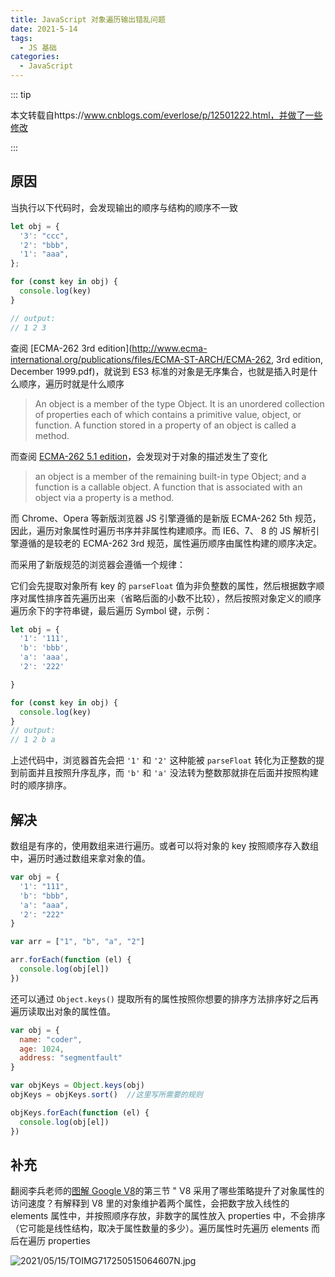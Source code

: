 ```yaml
---
title: JavaScript 对象遍历输出错乱问题
date: 2021-5-14
tags:
  - JS 基础
categories:
  - JavaScript
---
```


::: tip

本文转载自https://www.cnblogs.com/everlose/p/12501222.html，并做了一些修改

:::



## 原因



当执行以下代码时，会发现输出的顺序与结构的顺序不一致



```js
let obj = {
  '3': "ccc",
  '2': "bbb",
  '1': "aaa",
};

for (const key in obj) {
  console.log(key)
}  

// output:
// 1 2 3
```



查阅 [ECMA-262 3rd edition](http://www.ecma-international.org/publications/files/ECMA-ST-ARCH/ECMA-262, 3rd edition, December 1999.pdf)，就说到 ES3 标准的对象是无序集合，也就是插入时是什么顺序，遍历时就是什么顺序



> An object is a member of the type Object. It is an unordered collection of properties each of which contains a primitive value, object, or function. A function stored in a property of an object is called a method.



而查阅 [ECMA-262 5.1 edition](https://262.ecma-international.org/5.1/#sec-4.2)，会发现对于对象的描述发生了变化



> an object is a member of the remaining built-in type Object; and a function is a callable object. A function that is associated with an object via a property is a method.



而 Chrome、Opera 等新版浏览器 JS 引擎遵循的是新版 ECMA-262 5th 规范，因此，遍历对象属性时遍历书序并非属性构建顺序。而 IE6、7、 8 的 JS 解析引擎遵循的是较老的 ECMA-262 3rd 规范，属性遍历顺序由属性构建的顺序决定。



而采用了新版规范的浏览器会遵循一个规律：



它们会先提取对象所有 key 的 `parseFloat` 值为非负整数的属性，然后根据数字顺序对属性排序首先遍历出来（省略后面的小数不比较），然后按照对象定义的顺序遍历余下的字符串键，最后遍历 Symbol 键，示例：



```js
let obj = {
  '1': '111',
  'b': 'bbb',
  'a': 'aaa',
  '2': '222'

}

for (const key in obj) {
  console.log(key)
}  
// output:
// 1 2 b a
```



上述代码中，浏览器首先会把 `'1'` 和 `'2'` 这种能被 `parseFloat` 转化为正整数的提到前面并且按照升序乱序，而 `'b'` 和 `'a'` 没法转为整数那就排在后面并按照构建时的顺序排序。



## 解决



数组是有序的，使用数组来进行遍历。或者可以将对象的 key 按照顺序存入数组中，遍历时通过数组来拿对象的值。



```js
var obj = {
  '1': "111",
  'b': "bbb",
  'a': "aaa",
  '2': "222"
}

var arr = ["1", "b", "a", "2"]

arr.forEach(function (el) {
  console.log(obj[el])
})
```



还可以通过 `Object.keys()` 提取所有的属性按照你想要的排序方法排序好之后再遍历读取出对象的属性值。



```js
var obj = {
  name: "coder",
  age: 1024,
  address: "segmentfault"
}

var objKeys = Object.keys(obj)
objKeys = objKeys.sort()  //这里写所需要的规则

objKeys.forEach(function (el) {
  console.log(obj[el])
})
```



## 补充



翻阅李兵老师的[图解 Google V8](https://time.geekbang.org/column/intro/296)的第三节 " V8 采用了哪些策略提升了对象属性的访问速度？有解释到 V8 里的对象维护着两个属性，会把数字放入线性的 elements 属性中，并按照顺序存放，非数字的属性放入 properties 中，不会排序（它可能是线性结构，取决于属性数量的多少）。遍历属性时先遍历 elements 而后在遍历 properties



![2021/05/15/TOIMG717250515064607N.jpg](https://picturebed.tumiblog.top/2021/05/15/TOIMG717250515064607N.jpg)